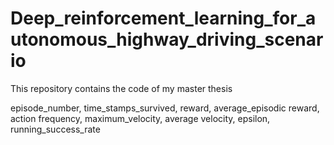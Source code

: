# Deep_reinforcement_learning_for_autonomous_highway_driving_scenario
This repository contains the code of my master thesis



episode_number, time_stamps_survived, reward, average_episodic reward, action frequency, maximum_velocity, average velocity, epsilon, running_success_rate


